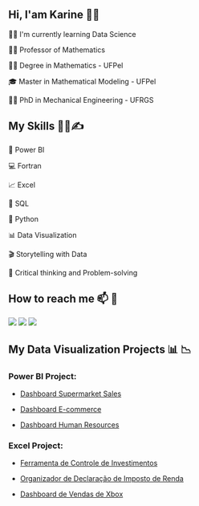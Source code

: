 ## Hi, I'am Karine 👋👋

👩‍💻 I'm currently learning Data Science

👩‍🏫 Professor of Mathematics

👩‍🎓 Degree in Mathematics - UFPel 

🎓 Master in Mathematical Modeling - UFPel

👩‍🔬 PhD in Mechanical Engineering - UFRGS

## My Skills 👩‍💻✍

🧮 Power BI

:computer: Fortran

📈 Excel

📜 SQL

🐍 Python

📊 Data Visualization

🎬 Storytelling with Data

🧠 Critical thinking and Problem-solving

## How to reach me 📫  :link:

<a href="https://www.linkedin.com/in/karinerui/" target="_blank"><img src="https://img.shields.io/badge/linkedin-%230077B5.svg?&style=for-the-badge&logo=linkedin&logoColor=white"/><a/>
 <a href = "mailto:karinerui@gmail.com"><img src="https://img.shields.io/badge/-Gmail-D14836?style=for-the-badge&logo=gmail&logoColor=white"></a>
 <a href = "https://lattes.cnpq.br/8025185963299489"><img src="https://img.shields.io/badge/-Lattes-3152A0?style=for-the-badge&logo=Lattes&logoColor=white" target="_blank"></a>

## My Data Visualization Projects 📊 :chart_with_downwards_trend:
  
### Power BI Project: 
 
 * [Dashboard Supermarket Sales](https://github.com/karinerui/Dashboard-Analise-de-Vendas)
 
 * [Dashboard E-commerce](https://github.com/karinerui/Dashboard_E-commerce)
 
  * [Dashboard Human Resources](https://github.com/karinerui/Dashboard_RH)

### Excel Project: 
 
 * [Ferramenta de Controle de Investimentos](https://github.com/karinerui/Ferramenta-de-Simulacao-de-Investimentos-em-FIIS)
 
 * [Organizador de Declaração de Imposto de Renda](https://github.com/karinerui/Organizador-Declaracao-IR)

 * [Dashboard de Vendas de Xbox](https://github.com/karinerui/Dashboard-Vendas-Xbox)


